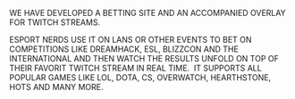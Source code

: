 WE HAVE DEVELOPED A BETTING SITE AND AN ACCOMPANIED OVERLAY FOR TWITCH STREAMS.

ESPORT NERDS USE IT ON LANS OR OTHER EVENTS TO BET ON COMPETITIONS LIKE DREAMHACK, ESL, BLIZZCON AND THE INTERNATIONAL AND THEN WATCH THE RESULTS UNFOLD ON TOP OF THEIR FAVORIT TWITCH STREAM IN REAL TIME.
​
IT SUPPORTS ALL POPULAR GAMES LIKE LOL, DOTA, CS, OVERWATCH, HEARTHSTONE, HOTS AND MANY MORE.